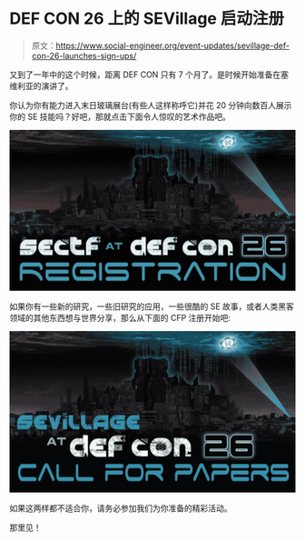 # DEF CON 26 上的 SEVillage 启动注册

> 原文：<https://www.social-engineer.org/event-updates/sevillage-def-con-26-launches-sign-ups/>

又到了一年中的这个时候，距离 DEF CON 只有 7 个月了。是时候开始准备在塞维利亚的演讲了。

你认为你有能力进入末日玻璃展台(有些人这样称呼它)并花 20 分钟向数百人展示你的 SE 技能吗？好吧，那就点击下面令人惊叹的艺术作品吧。

![](img/73581fc845b45138190719ca827f9246.png)

如果你有一些新的研究，一些旧研究的应用，一些很酷的 SE 故事，或者人类黑客领域的其他东西想与世界分享，那么从下面的 CFP 注册开始吧:

![](img/68f02b2984b11e3af5cfd5c18e2ac61f.png)

如果这两样都不适合你，请务必参加我们为你准备的精彩活动。

那里见！